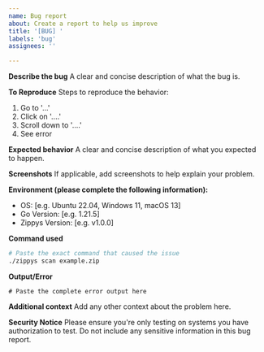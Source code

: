 ```yaml
---
name: Bug report
about: Create a report to help us improve
title: '[BUG] '
labels: 'bug'
assignees: ''

---
```


**Describe the bug**
A clear and concise description of what the bug is.

**To Reproduce**
Steps to reproduce the behavior:
1. Go to '...'
2. Click on '....'
3. Scroll down to '....'
4. See error

**Expected behavior**
A clear and concise description of what you expected to happen.

**Screenshots**
If applicable, add screenshots to help explain your problem.

**Environment (please complete the following information):**
 - OS: [e.g. Ubuntu 22.04, Windows 11, macOS 13]
 - Go Version: [e.g. 1.21.5]
 - Zippys Version: [e.g. v1.0.0]

**Command used**
```bash
# Paste the exact command that caused the issue
./zippys scan example.zip
```

**Output/Error**
```
# Paste the complete error output here
```

**Additional context**
Add any other context about the problem here.

**Security Notice**
Please ensure you're only testing on systems you have authorization to test. Do not include any sensitive information in this bug report.

